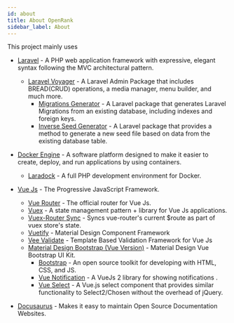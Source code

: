 ```yaml
---
id: about
title: About OpenRank
sidebar_label: About
---
```


This project mainly uses
- [Laravel](https://laravel.com/) - A PHP web application framework with expressive, elegant syntax following the MVC architectural pattern.
    - [Laravel Voyager](https://laravelvoyager.com/) - A Laravel Admin Package that includes BREAD(CRUD) operations, a media manager, menu builder, and much more.
        - [Migrations Generator](https://github.com/Xethron/migrations-generator) - A Laravel package that generates Laravel Migrations from an existing database, including indexes and foreign keys.
        - [Inverse Seed Generator](https://github.com/orangehill/iseed) - A Laravel package that provides a method to generate a new seed file based on data from the existing database table.     

- [Docker Engine](https://www.docker.com/products/docker-engine) - A software platform designed to make it easier to create, deploy, and run applications by using containers.
    - [Laradock](https://laradock.io/) - A full PHP development environment for Docker.

- [Vue Js](https://vuejs.org/) - The Progressive JavaScript Framework.
    - [Vue Router](https://router.vuejs.org/) - The official router for Vue Js.
    - [Vuex](https://vuex.vuejs.org/) - A state management pattern + library for Vue Js applications.
    - [Vuex-Router Sync](https://github.com/vuejs/vuex-router-sync) - Syncs vue-router's current $route as part of vuex store's state.
    - [Vuetify](https://vuetifyjs.com/en/) - Material Design Component Framework
    - [Vee Validate](https://baianat.github.io/vee-validate/) - Template Based Validation Framework for Vue Js
    - [Material Design Bootstrap (Vue Version)](https://mdbootstrap.com/docs/vue/) - Material Design Vue Bootstrap UI Kit.
        - [Bootstrap](https://getbootstrap.com/docs/4.0/getting-started/introduction/) - An open source toolkit for developing with HTML, CSS, and JS.
        - [Vue Notification](https://github.com/euvl/vue-notification) - A VueJs 2 library for showing notifications .
        - [Vue Select](https://sagalbot.github.io/vue-select/) - A Vue.js select component that provides similar functionality to Select2/Chosen without the overhead of jQuery.

- [Docusaurus](https://docusaurus.io/) - Makes it easy to maintain Open Source Documentation Websites.
